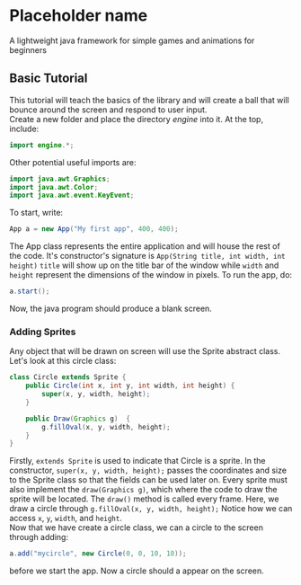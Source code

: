 # Placeholder name
A lightweight java framework for simple games and animations for beginners 
## Basic Tutorial
This tutorial will teach the basics of the library and will create a ball that will
bounce around the screen and respond to user input. <br>
Create a new folder and place the directory *engine* into it. At the top, include:
```java
import engine.*;
```
Other potential useful imports are:
```java
import java.awt.Graphics;
import java.awt.Color;
import java.awt.event.KeyEvent;
```
To start, write:
```java
App a = new App("My first app", 400, 400);
```
The App class represents the entire application and will house the rest of the code.
It's constructor's signature is `App(String title, int width, int height)`
`title` will show up on the title bar of the window while `width`
and `height` represent the dimensions of the window in pixels.
To run the app, do:
```java
a.start();
```
Now, the java program should produce a blank screen.
### Adding Sprites
Any object that will be drawn on screen will use the Sprite abstract class. Let's look at this circle class:
```java
class Circle extends Sprite {
    public Circle(int x, int y, int width, int height) {
        super(x, y, width, height);
    }

    public Draw(Graphics g)  {
        g.fillOval(x, y, width, height);
    }
}
```
Firstly, `extends Sprite` is used to indicate that Circle is a sprite. In the constructor, `super(x, y, width, height);` passes the coordinates and size to the Sprite class so that the fields can be used later on. Every sprite must also implement the `draw(Graphics g)`, which where the code to draw the sprite will be located. The `draw()` method is called every frame. Here, we draw a circle through `g.fillOval(x, y, width, height);` Notice how we can access `x`, `y`, `width`, and `height`. <br>
Now that we have create a circle class, we can a circle to the screen through adding:
```java
a.add("mycircle", new Circle(0, 0, 10, 10));
```
before we start the app. Now a circle should a appear on the screen.